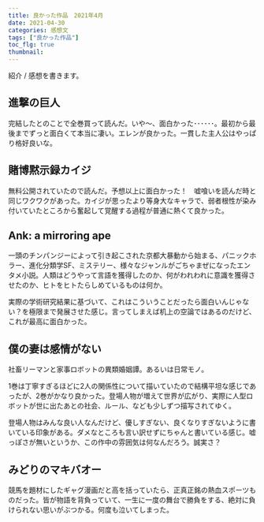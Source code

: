 ```yaml
---
title: 良かった作品　2021年4月
date: 2021-04-30
categories: 感想文
tags: ["良かった作品"]
toc_flg: true
thumbnail: 
---
```


紹介 / 感想を書きます。

## 進撃の巨人

完結したとのことで全巻買って読んだ。いや～、面白かった･･････。最初から最後までずっと面白くて本当に凄い。エレンが良かった。一貫した主人公はやっぱり格好良いな。

## 賭博黙示録カイジ
無料公開されていたので読んだ。予想以上に面白かった！　嘘喰いを読んだ時と同じワクワクがあった。カイジが思ったより等身大なキャラで、弱者根性が染み付いていたところから奮起して覚醒する過程が普通に熱くて良かった。

## Ank: a mirroring ape

一頭のチンパンジーによって引き起こされた京都大暴動から始まる、パニックホラー、進化分類学SF、ミステリー、様々なジャンルがごちゃまぜになったエンタメ小説。人類はどうやって言語を獲得したのか、何がわれわれに意識を獲得させたのか、ヒトをヒトたらしめているものは何か。

実際の学術研究結果に基づいて、これはこういうことだったら面白いんじゃない？を極限まで発展させた感じ。言ってしまえば机上の空論ではあるのだけど、これが最高に面白かった。



## 僕の妻は感情がない

社畜リーマンと家事ロボットの異類婚姻譚。あるいは日常モノ。

1巻は丁寧すぎるほどに2人の関係性について描いていたので結構平坦な感じであったが、2巻がかなり良かった。登場人物が増えて世界が広がり、実際に人型ロボットが世に出たあとの社会、ルール、なども少しずつ描写されてゆく。

登場人物はみんな良い人なんだけど、優しすぎない、良くなりすぎないように書いている印象がある。ダメなところも言い訳せずにちゃんと書いている感じ。嘘っぽさが無いというか、この作中の雰囲気は何なんだろう。誠実さ？

## みどりのマキバオー
競馬を題材にしたギャグ漫画だと高を括っていたら、正真正銘の熱血スポーツものだった。皆が物語を背負っていて、一生に一度の舞台で勝負をする、絶対に負けられない思いがぶつかる。何度も泣いてしまった。